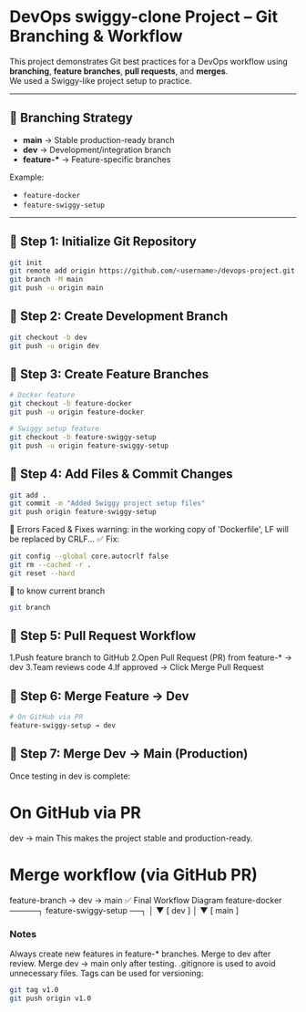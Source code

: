 # DevOps swiggy-clone Project – Git Branching & Workflow

This project demonstrates Git best practices for a DevOps workflow using **branching**, **feature branches**, **pull requests**, and **merges**.  
We used a Swiggy-like project setup to practice.

---

## 🔹 Branching Strategy

- **main** → Stable production-ready branch  
- **dev** → Development/integration branch  
- **feature-\*** → Feature-specific branches  

Example:
- `feature-docker`
- `feature-swiggy-setup`

---

## 🔹 Step 1: Initialize Git Repository

```bash
git init
git remote add origin https://github.com/<username>/devops-project.git
git branch -M main
git push -u origin main
```

## 🔹 Step 2: Create Development Branch
```bash
git checkout -b dev
git push -u origin dev
```
## 🔹 Step 3: Create Feature Branches
```bash
# Docker feature
git checkout -b feature-docker
git push -u origin feature-docker

# Swiggy setup feature
git checkout -b feature-swiggy-setup
git push -u origin feature-swiggy-setup
```
## 🔹 Step 4: Add Files & Commit Changes
```bash
git add .
git commit -m "Added Swiggy project setup files"
git push origin feature-swiggy-setup
```
🔹 Errors Faced & Fixes
warning: in the working copy of 'Dockerfile', LF will be replaced by CRLF...
✅ Fix:
```bash
git config --global core.autocrlf false
git rm --cached -r .
git reset --hard
```
🔹 to know current branch
```bash
git branch
```
## 🔹 Step 5: Pull Request Workflow

1.Push feature branch to GitHub
2.Open Pull Request (PR) from feature-* → dev
3.Team reviews code
4.If approved → Click Merge Pull Request

## 🔹 Step 6: Merge Feature → Dev
```bash
# On GitHub via PR
feature-swiggy-setup → dev
```

## 🔹 Step 7: Merge Dev → Main (Production)
Once testing in dev is complete:

# On GitHub via PR
dev → main
This makes the project stable and production-ready.
# Merge workflow (via GitHub PR)
feature-branch → dev → main
✅ Final Workflow Diagram
feature-docker ─────┐
feature-swiggy-setup ──┐
                       │
                       ▼
                     [ dev ]
                       │
                       ▼
                     [ main ]

### Notes
Always create new features in feature-* branches.
Merge to dev after review.
Merge dev → main only after testing.
.gitignore is used to avoid unnecessary files.
Tags can be used for versioning:
```bash
git tag v1.0
git push origin v1.0
```







